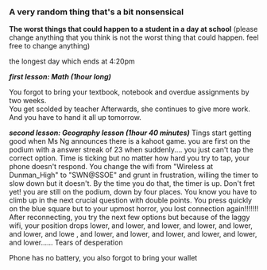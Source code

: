 ### A very random thing that's a bit nonsensical

**The worst things that could happen to a student in a day at school**  (please change anything that you think is not the worst thing that could happen. feel free to change anything)

the longest day which ends at 4:20pm

***first lesson: Math (1hour long)***

You forgot to bring your textbook, notebook and overdue assignments by two weeks.  
You get scolded by teacher
Afterwards, she continues to give more work.
And you have to hand it all up tomorrow.

***second lesson: Geography lesson (1hour 40 minutes)***
Tings start getting good when Ms Ng announces there is a kahoot game.
you are first on the podium with a answer streak of 23 when suddenly.... you just can't tap the correct option. Time is ticking but no matter how hard you try to tap, your phone doesn't respond.  You change the wifi from "Wireless at Dunman_High" to "SWN@SSOE"
and grunt in frustration, willing the timer to slow down but it doesn't.  By the time you do that, the timer is up. Don't fret yet! you are still on the podium, down by four places. You know you have to climb up in the next crucial question with double points. 
You press quickly on the blue square but to your upmost horror, you lost connection again!!!!!!!
After reconnecting, you try the next few options but because of the laggy wifi, your position drops lower, and lower, and lower, and lower, and lower, and lower, and lowe , and lower, and lower, and lower, and lower, and lower, and lower......
Tears of desperation 



Phone has no battery, you also forgot to bring your wallet



